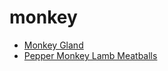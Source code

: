 # monkey

 * [Monkey Gland](index/m/monkey-gland-200997.json)
 * [Pepper Monkey Lamb Meatballs](index/p/pepper-monkey-lamb-meatballs-51166610.json)

